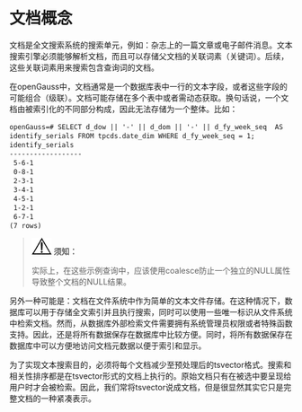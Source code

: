 # 文档概念<a name="ZH-CN_TOPIC_0289900763"></a>

文档是全文搜索系统的搜索单元，例如：杂志上的一篇文章或电子邮件消息。文本搜索引擎必须能够解析文档，而且可以存储父文档的关联词素（关键词）。后续，这些关联词素用来搜索包含查询词的文档。

在openGauss中，文档通常是一个数据库表中一行的文本字段，或者这些字段的可能组合（级联）。文档可能存储在多个表中或者需动态获取。换句话说，一个文档由被索引化的不同部分构成，因此无法存储为一个整体。比如：

```
openGauss=# SELECT d_dow || '-' || d_dom || '-' || d_fy_week_seq  AS identify_serials FROM tpcds.date_dim WHERE d_fy_week_seq = 1;
identify_serials 
------------------
 5-6-1
 0-8-1
 2-3-1
 3-4-1
 4-5-1
 1-2-1
 6-7-1
(7 rows) 
```

>![](public_sys-resources/icon-notice.png) **须知：** 
>
>实际上，在这些示例查询中，应该使用coalesce防止一个独立的NULL属性导致整个文档的NULL结果。

另外一种可能是：文档在文件系统中作为简单的文本文件存储。在这种情况下，数据库可以用于存储全文索引并且执行搜索，同时可以使用一些唯一标识从文件系统中检索文档。然而，从数据库外部检索文件需要拥有系统管理员权限或者特殊函数支持。因此，还是将所有数据保存在数据库中比较方便。同时，将所有数据保存在数据库中可以方便地访问文档元数据以便于索引和显示。

为了实现文本搜索目的，必须将每个文档减少至预处理后的tsvector格式。搜索和相关性排序都是在tsvector形式的文档上执行的。原始文档只有在被选中要呈现给用户时才会被检索。因此，我们常将tsvector说成文档，但是很显然其实它只是完整文档的一种紧凑表示。

